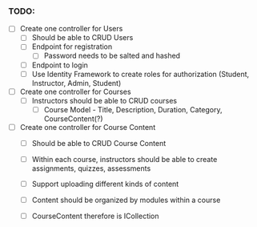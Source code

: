 ﻿### TODO:

- [ ] Create one controller for Users
	- [ ] Should be able to CRUD Users
	- [ ] Endpoint for registration
		- [ ] Password needs to be salted and hashed
	- [ ] Endpoint to login
	- [ ] Use Identity Framework to create roles for authorization (Student, Instructor, Admin, Student)
	
- [ ] Create one controller for Courses
	- [ ] Instructors should be able to CRUD courses
		- [ ] Course Model - Title, Description, Duration, Category, CourseContent(?)

- [ ] Create one controller for Course Content
	- [ ] Should be able to CRUD Course Content
	- [ ] Within each course, instructors should be able to create assignments, quizzes, assessments
	- [ ] Support uploading different kinds of content
	- [ ] Content should be organized by modules within a course
	- [ ] CourseContent therefore is ICollection<Module>
 

